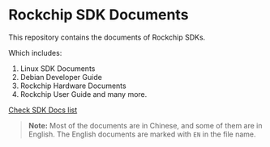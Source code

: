 # Rockchip SDK Documents

This repository contains the documents of Rockchip SDKs.

Which includes:

1. Linux SDK Documents
2. Debian Developer Guide
3. Rockchip Hardware Documents
4. Rockchip User Guide
   and many more.

[Check SDK Docs list](./docs_list.txt)

> **Note:** Most of the documents are in Chinese, and some of them are in English.
> The English documents are marked with `EN` in the file name.
